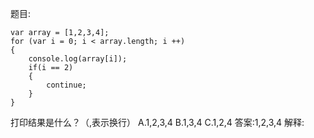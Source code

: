 题目:

    var array = [1,2,3,4];
    for (var i = 0; i < array.length; i ++)
    {
        console.log(array[i]);
        if(i == 2)
        {
            continue;
        }
    }
打印结果是什么？（,表示换行）
A.1,2,3,4
B.1,3,4
C.1,2,4
答案:1,2,3,4
解释: